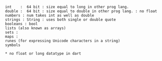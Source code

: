 
    int    :  64 bit : size equal to long in other prog lang.
    double :  64 bit : size equal to double in other prog lang. : no float
    numbers : num takes int as well as double
    strings : String : uses both single or double quote
    booleans : bool
    lists (also known as arrays)
    sets : 
    maps : 
    runes (for expressing Unicode characters in a string)
    symbols

    * no float or long datatype in dart

